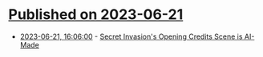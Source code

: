 # [Published on 2023-06-21](index.md)

* [2023-06-21, 16:06:00](https://entertainment.slashdot.org/story/23/06/21/166231/secret-invasions-opening-credits-scene-is-ai-made?utm_source=rss1.0mainlinkanon&utm_medium=feed) - [Secret Invasion's Opening Credits Scene is AI-Made](https://entertainment.slashdot.org/story/23/06/21/166231/secret-invasions-opening-credits-scene-is-ai-made?utm_source=rss1.0mainlinkanon&utm_medium=feed)
